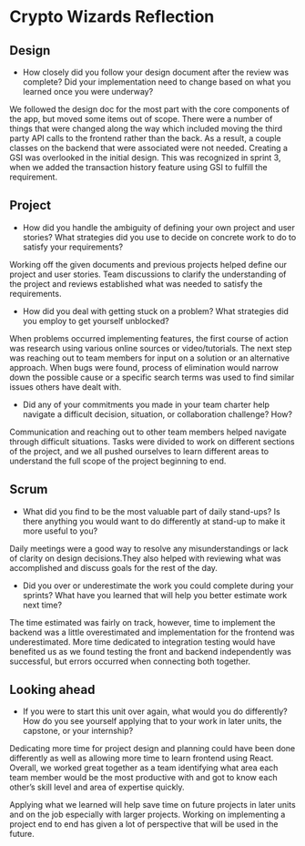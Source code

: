 # Crypto Wizards Reflection

## Design

* How closely did you follow your design document after the review was complete?
  Did your implementation need to change based on what you learned once you were
  underway?

We followed the design doc for the most part with the core components of the app, but 
moved some items out of scope. There were a number of things that were changed 
along the way which included moving the third party API calls to the frontend rather 
than the back. As a result, a couple classes on the backend that were associated 
were not needed. Creating a GSI was overlooked in the initial design. This was recognized 
in sprint 3, when we added the transaction history feature using GSI to fulfill the 
requirement.

## Project

* How did you handle the ambiguity of defining your own project and user
  stories? What strategies did you use to decide on concrete work to do to
  satisfy your requirements?

Working off the given documents and previous projects helped define our project 
and user stories. Team discussions to clarify the understanding of the project and 
reviews established what was needed to satisfy the requirements. 

* How did you deal with getting stuck on a problem? What strategies did you
  employ to get yourself unblocked?

When problems occurred implementing features, the first course of action was research 
using various online sources or video/tutorials. The next step was reaching out 
to team members for input on a solution or an alternative approach. When bugs were 
found, process of elimination would narrow down the possible cause or a specific search 
terms was used to find similar issues others have dealt with.

* Did any of your commitments you made in your team charter help navigate a
  difficult decision, situation, or collaboration challenge? How?

Communication and reaching out to other team members helped navigate through 
difficult situations. Tasks were divided to work on different sections of the project,
and we all pushed ourselves to learn different areas to understand the full scope 
of the project beginning to end.

## Scrum

* What did you find to be the most valuable part of daily stand-ups? Is there
  anything you would want to do differently at stand-up to make it more useful
  to you?

Daily meetings were a good way to resolve any misunderstandings or lack of clarity 
on design decisions.They also helped with reviewing what was accomplished and 
discuss goals for the rest of the day.

* Did you over or underestimate the work you could complete during your sprints?
  What have you learned that will help you better estimate work next time?

The time estimated was fairly on track, however, time to implement the backend 
was a little overestimated and implementation for the frontend was underestimated. 
More time dedicated to integration testing would have benefited us as we found 
testing the front and backend independently was successful, but errors occurred 
when connecting both together.

## Looking ahead

* If you were to start this unit over again, what would you do differently? How
  do you see yourself applying that to your work in later units, the capstone,
  or your internship?

Dedicating more time for project design and planning could have been done differently 
as well as allowing more time to learn frontend using React. Overall, we worked great 
together as a team identifying what area each team member would be the most productive 
with and got to know each other’s skill level and area of expertise quickly. 

Applying what we learned will help save time on future projects in later units and on 
the job especially with larger projects. Working on implementing a project end to end 
has given a lot of perspective that will be used in the future.
